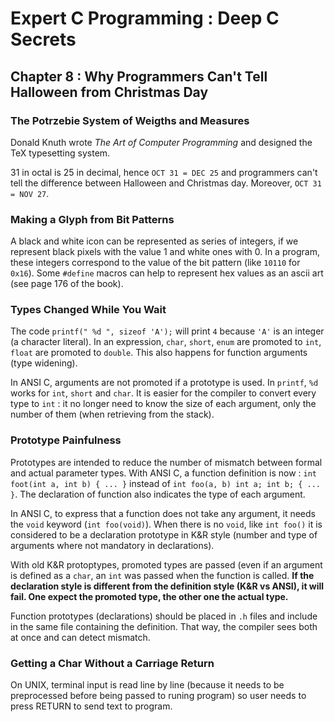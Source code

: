 Expert C Programming : Deep C Secrets
=====================================

Chapter 8 : Why Programmers Can't Tell Halloween from Christmas Day
-------------------------------------------------------------------

### The Potrzebie System of Weigths and Measures
Donald Knuth wrote *The Art of Computer Programming* and designed the TeX
typesetting system.

31 in octal is 25 in decimal, hence `OCT 31 = DEC 25` and programmers can't tell
the difference between Halloween and Christmas day. Moreover, `OCT 31 = NOV 27`.

### Making a Glyph from Bit Patterns
A black and white icon can be represented as series of integers, if we represent
black pixels with the value 1 and white ones with 0. In a program, these
integers correspond to the value of the bit pattern (like `10110` for `0x16`).
Some `#define` macros can help to represent hex values as an ascii art (see page
176 of the book).

### Types Changed While You Wait
The code `printf(" %d ", sizeof 'A');` will print `4` because `'A'` is an
integer (a character literal). In an expression, `char`, `short`, `enum` are
promoted to `int`, `float` are promoted to `double`. This also happens for
function arguments (type widening).

In ANSI C, arguments are not promoted if a prototype is used. In `printf`, `%d`
works for `int`, `short` and `char`. It is easier for the compiler to convert
every type to `int` : it no longer need to know the size of each argument, only
the number of them (when retrieving from the stack).

### Prototype Painfulness
Prototypes are intended to reduce the number of mismatch between formal and
actual parameter types. With ANSI C, a function definition is now : `int
foot(int a, int b) { ... }` instead of `int foo(a, b) int a; int b; { ... }`.
The declaration of function also indicates the type of each argument.

In ANSI C, to express that a function does not take any argument, it needs the
`void` keyword (`int foo(void)`). When there is no `void`, like `int foo()` it
is considered to be a declaration prototype in K&R style (number and type of
arguments where not mandatory in declarations).

With old K&R protoptypes, promoted types are passed (even if an argument is
defined as a `char`, an `int` was passed when the function is called. **If the
declaration style is different from the definition style (K&R vs ANSI), it will
fail. One expect the promoted type, the other one the actual type.**

Function prototypes (declarations) should be placed in `.h` files and include in
the same file containing the definition. That way, the compiler sees both at
once and can detect mismatch.

### Getting a Char Without a Carriage Return
On UNIX, terminal input is read line by line (because it needs to be
preprocessed before being passed to runing program) so user needs to press
RETURN to send text to program.
